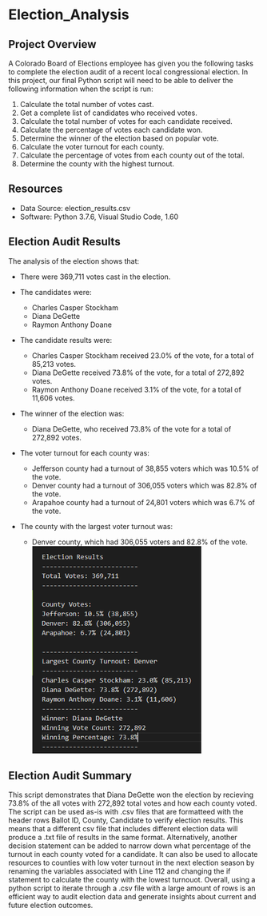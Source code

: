 # Election_Analysis

## Project Overview
A Colorado Board of Elections employee has given you the following tasks to complete the election audit of a recent local congressional election.
In this project, our final Python script will need to be able to deliver the following information when the script is run: 

1. Calculate the total number of votes cast.
2. Get a complete list of candidates who received votes.
3. Calculate the total number of votes for each candidate received.
4. Calculate the percentage of votes each candidate won.
5. Determine the winner of the election based on popular vote.
6. Calculate the voter turnout for each county.
7. Calculate the percentage of votes from each county out of the total.
8. Determine the county with the highest turnout.

## Resources
- Data Source: election_results.csv
- Software: Python 3.7.6, Visual Studio Code, 1.60

## Election Audit Results
The analysis of the election shows that:

- There were 369,711 votes cast in the election.

- The candidates were:

    - Charles Casper Stockham
    - Diana DeGette
    - Raymon Anthony Doane
- The candidate results were:

    - Charles Casper Stockham received 23.0% of the vote, for a total of 85,213 votes.
    - Diana DeGette received 73.8% of the vote, for a total of 272,892 votes.
    - Raymon Anthony Doane received 3.1% of the vote, for a total of 11,606 votes.

- The winner of the election was:

    - Diana DeGette, who received 73.8% of the vote for a total of 272,892 votes.

- The voter turnout for each county was:
    - Jefferson county had a turnout of 38,855 voters which was 10.5% of the vote.
    - Denver county had a turnout of 306,055 voters which was 82.8% of the vote.
    - Arapahoe county had a turnout of 24,801 voters which was 6.7% of the vote.

- The county with the largest voter turnout was:
    - Denver county, which had 306,055 voters and 82.8% of the vote.
![Image of Election Results .txt file](/resources/Election_Results.png)
## Election Audit Summary

This script demonstrates that Diana DeGette won the election by recieving 73.8% of the all votes with 272,892 total votes and how each county voted. The script can be used as-is with .csv files that are formatteed with the header rows Ballot ID, County, Candidate to verify election results. This means that a different csv file that includes different election data will produce a .txt file of results in the same format. Alternatively, another decision statement can be added to narrow down what percentage of the turnout in each county voted for a candidate. It can also be used to allocate resources to counties with low voter turnout in the next election season by renaming the variables associated with Line 112 and changing the if statement to calculate the county with the lowest turnouot. Overall, using a python script to iterate through a .csv file with a large amount of rows is an efficient way to audit election data and generate insights about current and future election outcomes.
